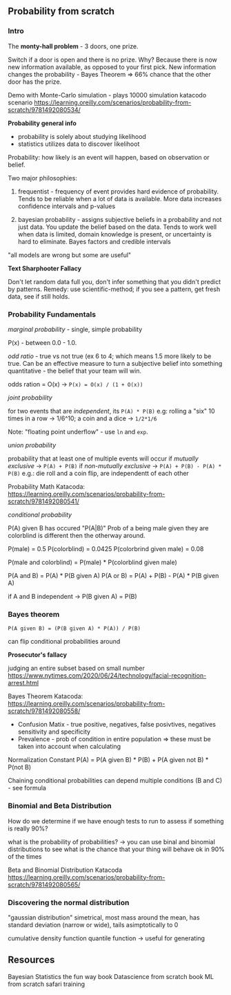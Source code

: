 ## Probability from scratch

### Intro

The **monty-hall problem** - 3 doors, one prize.

Switch if a door is open and there is no prize. Why? Because there is now new
information available, as opposed to your first pick.
New information changes the probability - Bayes Theorem => 66% chance that the
other door has the prize.

Demo with Monte-Carlo simulation - plays 10000 simulation
katacodo scenario
https://learning.oreilly.com/scenarios/probability-from-scratch/9781492080534/

**Probability general info**

 - probability is solely about studying likelihood
 - statistics utilizes data to discover likelihoot

Probability: how likely is an event will happen, based on observation or belief.

Two major philosophies:

1. frequentist - frequency of event provides hard evidence of probability. Tends
   to be reliable when a lot of data is available. More data increases
   confidence intervals and p-values

2. bayesian probability - assigns subjective beliefs in a probability and not
   just data. You update the belief based on the data. Tends to work well when
   data is limited, domain knowledge is present, or uncertainty is hard to
   eliminate. Bayes factors and credible intervals

"all models are wrong but some are useful"

**Text Sharphooter Fallacy**

Don't let random data full you, don't infer something that you didn't predict by
patterns. Remedy: use scientific-method; if you see a pattern, get fresh data,
see if still holds.

### Probability Fundamentals

*marginal probability* - single, simple probability

P(x) - between 0.0 - 1.0.

*odd ratio* - true vs not true (ex 6 to 4; which means 1.5 more likely to be
true. Can be an effective measure to turn a subjective belief into something
quantitative - the belief that your team will win.

odds ration = O(x) -> `P(x) = O(x) / (1 + O(x))`

*joint probability*

for two events that are *independent*, its `P(A) * P(B)`
e.g: rolling a "six" 10 times in a row -> 1/6^10; a coin and a dice -> `1/2*1/6`

Note: "floating point underflow" - use `ln` and `exp`.

*union probability*

probability that at least one of multiple events will occur
if *mutually exclusive* -> `P(A) + P(B)`
if *non-mutually exclusive* -> `P(A) + P(B) - P(A) * P(B)`
   e.g.: die roll and a coin flip, are independentt of each other

Probability Math Katacoda:
https://learning.oreilly.com/scenarios/probability-from-scratch/9781492080541/

*conditional probability*

P(A) given B has occured "P(A|B)"
Prob of a being male given they are colorblind is different then the otherway
around.

P(male) = 0.5
P(colorblind) = 0.0425
P(colorbrind given male) = 0.08

P(male and colorblind) = P(male) * P(colorblind given male)

P(A and B) = P(A) * P(B given A)
P(A or B) = P(A) + P(B) - P(A) * P(B given A)

if A and B independent -> P(B given A) = P(B)

### Bayes theorem

`P(A given B) = (P(B given A) * P(A)) / P(B)`

can flip conditional probabilities around

**Prosecutor's fallacy**

judging an entire subset based on small number
https://www.nytimes.com/2020/06/24/technology/facial-recognition-arrest.html

Bayes Theorem Katacoda: 
https://learning.oreilly.com/scenarios/probability-from-scratch/9781492080558/

- Confusion Matix - true positive, negatives, false posivtives, negatives
sensitivity and specificity
- Prevalence - prob of condition in entire population
=> these must be taken into account when calculating

Normalization Constant
P(A) = P(A given B) * P(B) + P(A given not B) * P(not B)

Chaining conditional probabilities
can depend multiple conditions (B and C) - see formula

### Binomial and Beta Distribution

How do we determine if we have enough tests to run to assess if something is
really 90%?

what is the probability of probabilities? -> you can use binal and binomial
distributions to see what is the chance that your thing will behave ok in 90% of
the times

Beta and Binomial Distribution Katacoda
https://learning.oreilly.com/scenarios/probability-from-scratch/9781492080565/

### Discovering the normal distribution

"gaussian distribution"
simetrical, most mass around the mean, has standard deviation (narrow or wide),
tails asimptotically to 0

cumulative density function
quantile function -> useful for generating 

## Resources

Bayesian Statistics the fun way book
Datascience from scratch book
ML from scratch safari training


